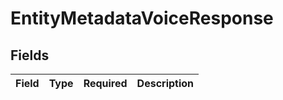 # EntityMetadataVoiceResponse


## Fields

| Field       | Type        | Required    | Description |
| ----------- | ----------- | ----------- | ----------- |